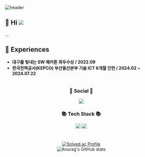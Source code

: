 ![header](https://capsule-render.vercel.app/api?type=Waving&height=220&fontSize=40&fontAlign=52&fontAlignY=40&text=Welcome%20To%20Wooseung`s%20Github!&fontColor=2E2E2E&color=9370DB)

## 👋 Hi  <a href="https://hits.seeyoufarm.com"><img src="https://hits.seeyoufarm.com/api/count/incr/badge.svg?url=https%3A%2F%2Fgithub.com%2Fsongwooseung%2F&count_bg=%23000000&title_bg=%23000000&icon=github.svg&icon_color=%23FFFFFF&title=GitHub&edge_flat=false"/></a> 
... <br>

## 📌 Experiences 
- **대구를 빛내는 SW 해커톤 최우수상 / 2022.09**
- **한국전력공사(KEPCO) 부산울산본부 기술 ICT 6개월 인턴 / 2024.02 ~ 2024.07.22**
#
<div align="center">

  ###  💌 Social 💌
  <a href="https://www.instagram.com/xiaonlu"><img src="https://img.shields.io/badge/Instagram-%23E4405F.svg?style=for-the-badge&logo=Instagram&logoColor=white&link=https://www.instagram.com/xiaonlu"/></a>

  ###  📚 Tech Stack 📚  

  <img src="https://img.shields.io/badge/Python-3776AB?style=for-the-badge&logo=Python&logoColor=white">
  <!-- <img src="https://img.shields.io/badge/C-00599C?style=for-the-badge&logo=C%2B%2B&logoColor=white"> -->
  <img src="https://img.shields.io/badge/MySQL-4479A1?style=for-the-badge&logo=MySQL&logoColor=white">
  
  #
  [![Solved.ac Profile](http://mazassumnida.wtf/api/v2/generate_badge?boj=dntmd2061)](https://solved.ac.dntmd2061) 
  <br>
  ![Anurag's GitHub stats](https://github-readme-stats.vercel.app/api?username=songwooseung&show_icons=true)
</div>


